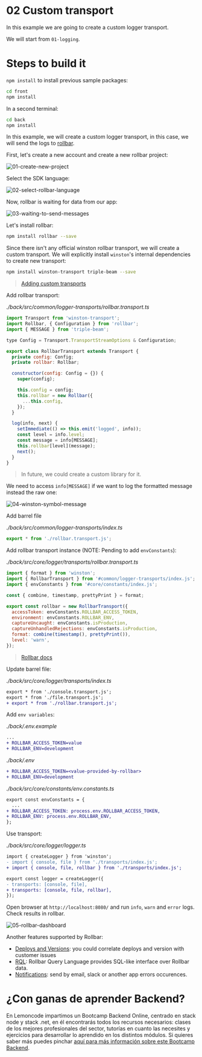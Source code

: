# 02 Custom transport

In this example we are going to create a custom logger transport.

We will start from `01-logging`.

# Steps to build it

`npm install` to install previous sample packages:

```bash
cd front
npm install

```

In a second terminal:

```bash
cd back
npm install

```

In this example, we will create a custom logger transport, in this case, we will send the logs to [rollbar](https://rollbar.com/).

First, let's create a new account and create a new rollbar project:

![01-create-new-project](./readme-resources/01-create-new-project.png)


Select the SDK language:

![02-select-rollbar-language](./readme-resources/02-select-rollbar-language.png)

Now, rollbar is waiting for data from our app:

![03-waiting-to-send-messages](./readme-resources/03-waiting-to-send-messages.png)

Let's install rollbar:

```bash
npm install rollbar --save

```

Since there isn't any official winston rollbar transport, we will create a custom transport. We will explicitly install `winston`'s internal dependencies to create new transport:

```bash
npm install winston-transport triple-beam --save

```

> [Adding custom transports](https://github.com/winstonjs/winston#adding-custom-transports)

Add rollbar transport:

_./back/src/common/logger-transports/rollbar.transport.ts_

```javascript
import Transport from 'winston-transport';
import Rollbar, { Configuration } from 'rollbar';
import { MESSAGE } from 'triple-beam';

type Config = Transport.TransportStreamOptions & Configuration;

export class RollbarTransport extends Transport {
  private config: Config;
  private rollbar: Rollbar;

  constructor(config: Config = {}) {
    super(config);

    this.config = config;
    this.rollbar = new Rollbar({
      ...this.config,
    });
  }

  log(info, next) {
    setImmediate(() => this.emit('logged', info));
    const level = info.level;
    const message = info[MESSAGE];
    this.rollbar[level](message);
    next();
  }
}

```

> In future, we could create a custom library for it.

We need to access `info[MESSAGE]` if we want to log the formatted message instead the raw one:

![04-winston-symbol-message](./readme-resources/04-winston-symbol-message.png)

Add barrel file

_./back/src/common/logger-transports/index.ts_

```javascript
export * from './rollbar.transport.js';

```

Add rollbar transport instance (NOTE: Pending to add `envConstants`):

_./back/src/core/logger/transports/rollbar.transport.ts_

```javascript
import { format } from 'winston';
import { RollbarTransport } from '#common/logger-transports/index.js';
import { envConstants } from '#core/constants/index.js';

const { combine, timestamp, prettyPrint } = format;

export const rollbar = new RollbarTransport({
  accessToken: envConstants.ROLLBAR_ACCESS_TOKEN,
  environment: envConstants.ROLLBAR_ENV,
  captureUncaught: envConstants.isProduction,
  captureUnhandledRejections: envConstants.isProduction,
  format: combine(timestamp(), prettyPrint()),
  level: 'warn',
});

```

> [Rollbar docs](https://docs.rollbar.com/docs/nodejs)

Update barrel file:

_./back/src/core/logger/transports/index.ts_

```diff
export * from './console.transport.js';
export * from './file.transport.js';
+ export * from './rollbar.transport.js';

```

Add `env variables`:

_./back/.env.example_

```diff
...
+ ROLLBAR_ACCESS_TOKEN=value
+ ROLLBAR_ENV=development

```

_./back/.env_

```diff
+ ROLLBAR_ACCESS_TOKEN=<value-provided-by-rollbar>
+ ROLLBAR_ENV=development

```

_./back/src/core/constants/env.constants.ts_

```diff
export const envConstants = {
  ...
+ ROLLBAR_ACCESS_TOKEN: process.env.ROLLBAR_ACCESS_TOKEN,
+ ROLLBAR_ENV: process.env.ROLLBAR_ENV,
};

```

Use transport:

_./back/src/core/logger/logger.ts_

```diff
import { createLogger } from 'winston';
- import { console, file } from './transports/index.js';
+ import { console, file, rollbar } from './transports/index.js';

export const logger = createLogger({
- transports: [console, file],
+ transports: [console, file, rollbar],
});

```

Open browser at `http://localhost:8080/` and run `info`, `warn` and `error` logs. Check results in rollbar.

![05-rollbar-dashboard](./readme-resources/05-rollbar-dashboard.png)

Another features supported by Rollbar:

- [Deploys and Versions](https://docs.rollbar.com/docs/deploy-tracking): you could correlate deploys and version with customer issues
- [RQL](https://docs.rollbar.com/docs/rql): Rollbar Query Language provides SQL-like interface over Rollbar data.
- [Notifications](https://docs.rollbar.com/docs/notifications): send by email, slack or another app errors occurences.

# ¿Con ganas de aprender Backend?

En Lemoncode impartimos un Bootcamp Backend Online, centrado en stack node y stack .net, en él encontrarás todos los recursos necesarios: clases de los mejores profesionales del sector, tutorías en cuanto las necesites y ejercicios para desarrollar lo aprendido en los distintos módulos. Si quieres saber más puedes pinchar [aquí para más información sobre este Bootcamp Backend](https://lemoncode.net/bootcamp-backend#bootcamp-backend/banner).
